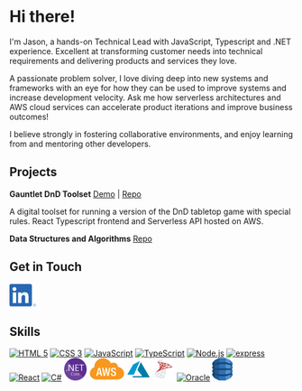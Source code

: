 <!--
**jasonwong26/jasonwong26** is a ✨ _special_ ✨ repository because its `README.md` (this file) appears on your GitHub profile.

Here are some ideas to get you started:

- 🔭 I’m currently working on ...
- 🌱 I’m currently learning ...
- 👯 I’m looking to collaborate on ...
- 🤔 I’m looking for help with ...
- 💬 Ask me about ...
- 📫 How to reach me: ...
- 😄 Pronouns: ...
- ⚡ Fun fact: ...
-->

# Hi there!
I'm Jason, a hands-on Technical Lead with JavaScript, Typescript and .NET experience.
Excellent at transforming customer needs into technical requirements and delivering products and services they love.

A passionate problem solver, I love diving deep into new systems and frameworks with an eye for how they can be used to improve systems and increase development velocity.
Ask me how serverless architectures and AWS cloud services can accelerate product iterations and improve business outcomes!

I believe strongly in fostering collaborative environments, and enjoy learning from and mentoring other developers.

## Projects
**Gauntlet DnD Toolset** [Demo](https://gauntlet.developermouse.com/) | [Repo](https://github.com/jasonwong26/gauntlet-bp-tracker)

A digital toolset for running a version of the DnD tabletop game with special rules.  React Typescript frontend and Serverless API hosted on AWS.

**Data Structures and Algorithms** [Repo](https://github.com/jasonwong26/AlgorithmPractice)

## Get in Touch

<p align="left">
  <a href="https://www.linkedin.com/in/jasonwong-26/" target="blank">
    <img src="Assets/LI-In-Bug.png" title="LinkedIn" alt="LinkedIn" height="40" />
  </a>
 </p>

## Skills

<p align="left">
  <a href="#"><img src="https://icongr.am/devicon/html5-original.svg?size=128&color=currentColor" title="HTML 5" alt="HTML 5" height="40"/></a>
  <a href="#"><img src="https://icongr.am/devicon/css3-original.svg?size=128&color=currentColor" title="CSS 3" alt="CSS 3" height="40"/></a>
  <a href="#"><img src="https://icongr.am/devicon/javascript-original.svg?size=128&color=currentColor" title="JavaScript" alt="JavaScript" height="40"/></a>
  <a href="#"><img src="https://icongr.am/devicon/typescript-original.svg?size=128&color=currentColor" title="TypeScript" alt="TypeScript" height="40"/></a>
  <a href="#"><img src="https://icongr.am/devicon/nodejs-original.svg?size=128&color=currentColor" title="Node.js" alt="Node.js" height="40"/></a>
  <a href="#"><img src="https://icongr.am/devicon/express-original.svg?size=128&color=currentColor" title="express" alt="express" height="40"/></a>
  <a href="#"><img src="https://icongr.am/devicon/react-original-wordmark.svg?size=128&color=currentColor" title="React" alt="React" height="40"/></a>
  <a href="#"><img src="https://icongr.am/devicon/csharp-original.svg?size=128&color=currentColor" title="C#" alt="C#" height="40"/></a>
  <a href="#"><img src="Assets/.net-core.png" title=".NET Core" alt=".NET Core" height="40"/></a>
  <a href="#"><img src="Assets/aws.png" title="AWS" alt="AWS" height="40"/></a>
  <a href="#"><img src="Assets/azure.png" title="Azure" alt="Azure" height="40"/></a>
  <a href="#"><img src="Assets/ms-sql-icon.png" title="MS SQL" alt="MS SQL" height="40"/></a>
  <a href="#"><img src="https://icongr.am/devicon/oracle-original.svg?size=128&color=currentColor" title="Oracle" alt="Oracle" height="40"/></a>
  <a href="#"><img src="Assets/DynamoDb.svg" title="DynamoDB" alt="DynamoDB" height="40"/></a>
</p>
